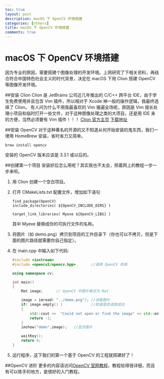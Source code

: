 ```yaml
---
toc: true
layout: post
description: macOS 下 OpenCV 环境搭建
categories: [others]
title: macOS 下 OpenCV 环境搭建
comments: true
---
```


# macOS 下 OpenCV 环境搭建
因为专业的原因，需要搭建个图像处理的开发环境。上网研究了下相关资料，再结合符合中国特色社会主义的时代背景，决定在 macOS 下用 Clion 搭建 OpenCV 等图像开发环境。

<!-- more -->

##安装 Clion
Clion 是 JetBrains 公司近几年推出的 C/C++ 跨平台 IDE，由于学生免费使用并且包含 Vim 插件，所以相对于 Xcode 神一般的操作逻辑，我最终选择了 Clion。
有人问为什么不用我最喜欢的 Vim 骚遍全场呢，原因是 Vim 擅长处理小项目和临时打开一些文件，对于这种图像处理之类的大项目，还是用 IDE 来的方便，当然必须要有 Vim 插件！！！
[Clion 官方主页](https://www.jetbrains.com/clion/)
[下载地址](https://www.jetbrains.com/clion/download/)

##安装 OpenCV
对于这种著名的开源的又不知道从何开始安装的鬼东西，我们一律用 HomeBrew 安装，省时省力又简单。

    brew install opencv

安装的 OpenCV 版本应该是 3.3.1 或以后的。

##创建第一个项目
安装好后怎么用呢？其实我也不太会，照着网上的教程一步一步来呗。

1. 用 Clion 创建一个空白项目。
2. 打开 CMakeLists.txt 配置文件，增加如下语句

    ```
    find_package(OpenCV)
    include_directories( ${OpenCV_INCLUDE_DIRS} )
    
    target_link_libraries( Myexe ${OpenCV_LIBS} )
    ```
    
    其中 Myexe 替换成你的可执行文件的名称。
3. 将图片（如 demo.png）拷贝到项目的工作目录下（你也可以不拷贝，但是下面的图片路径就需要你自己指定）。
4. 在 main.cpp 中输入如下代码:

    ```cpp
    #include <iostream>
    #include <opencv2/opencv.hpp>       //调用 OpenCV 的库
    
    using namespace cv;
    
    int main()
    {
        Mat image;      // OpenCV 中图片格式为 Mat
    
        image = imread( "../demo.png"); //读取图片
        if( image.empty() )             //检查是否读取成功
        {
            std::cout <<  "Could not open or find the image" << std::endl ;
            return -1;
        }
        imshow("demo",image);   //显示图片
    
        waitKey();
        return 0;
    }
    ```

5. 运行程序，这下我们的第一个基于 OpenCV 的工程就搭建好了！

##OpenCV 进阶
更多的内容请访问[OpenCV 官网教程](https://docs.opencv.org/master/d9/df8/tutorial_root.html)，教程给得很详细，而且有可以练手的地方，是很好的入门教程。

